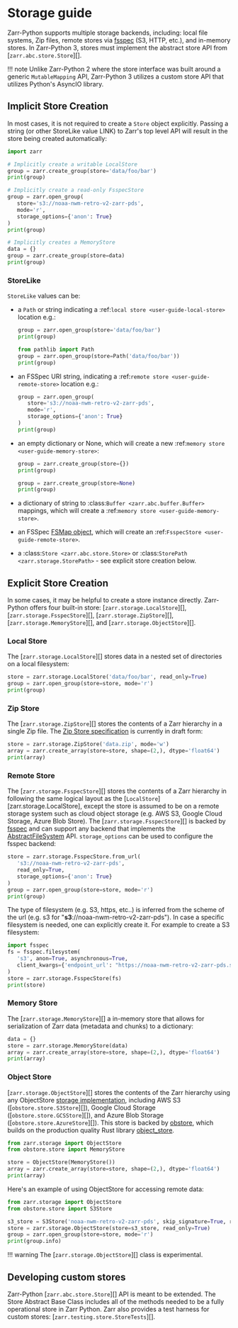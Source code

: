 # Storage guide

Zarr-Python supports multiple storage backends, including: local file systems,
Zip files, remote stores via [fsspec](https://filesystem-spec.readthedocs.io) (S3, HTTP, etc.), and in-memory stores. In
Zarr-Python 3, stores must implement the abstract store API from
[`zarr.abc.store.Store`][].

!!! note
    Unlike Zarr-Python 2 where the store interface was built around a generic `MutableMapping`
    API, Zarr-Python 3 utilizes a custom store API that utilizes Python's AsyncIO library.

## Implicit Store Creation

In most cases, it is not required to create a `Store` object explicitly. Passing a string (or other StoreLike value LINK)
to Zarr's top level API will result in the store being created automatically:

```python exec="true" session="storage" source="above" result="ansi"
import zarr

# Implicitly create a writable LocalStore
group = zarr.create_group(store='data/foo/bar')
print(group)
```

```python exec="true" session="storage" source="above" result="ansi"
# Implicitly create a read-only FsspecStore
group = zarr.open_group(
   store='s3://noaa-nwm-retro-v2-zarr-pds',
   mode='r',
   storage_options={'anon': True}
)
print(group)
```

```python exec="true" session="storage" source="above" result="ansi"
# Implicitly creates a MemoryStore
data = {}
group = zarr.create_group(store=data)
print(group)
```

### StoreLike

`StoreLike` values can be:

- a `Path` or string indicating a :ref:`local store <user-guide-local-store>` location e.g.:

   ```python exec="true" session="storage" source="above" result="ansi"
   group = zarr.open_group(store='data/foo/bar')
   print(group)
   ```

   ```python exec="true" session="storage" source="above" result="ansi"
   from pathlib import Path
   group = zarr.open_group(store=Path('data/foo/bar'))
   print(group)
   ```

- an FSSpec URI string, indicating a :ref:`remote store <user-guide-remote-store>` location e.g.:

   ```python exec="true" session="storage" source="above" result="ansi"
   group = zarr.open_group(
      store='s3://noaa-nwm-retro-v2-zarr-pds',
      mode='r',
      storage_options={'anon': True}
   )
   print(group)
   ```

- an empty dictionary or None, which will create a new :ref:`memory store <user-guide-memory-store>`:

   ```python exec="true" session="storage" source="above" result="ansi"
   group = zarr.create_group(store={})
   print(group)
   ```
   ```python exec="true" session="storage" source="above" result="ansi"
   group = zarr.create_group(store=None)
   print(group)
   ```

- a dictionary of string to :class:`Buffer <zarr.abc.buffer.Buffer>` mappings, which
  will create a :ref:`memory store <user-guide-memory-store>`.

- an FSSpec [FSMap object](https://filesystem-spec.readthedocs.io/en/latest/api.html#fsspec.FSMap),
  which will create an :ref:`FsspecStore <user-guide-remote-store>`.

- a :class:`Store <zarr.abc.store.Store>` or :class:`StorePath <zarr.storage.StorePath>` -
  see explicit store creation below.

## Explicit Store Creation

In some cases, it may be helpful to create a store instance directly. Zarr-Python offers four
built-in store: [`zarr.storage.LocalStore`][], [`zarr.storage.FsspecStore`][],
[`zarr.storage.ZipStore`][], [`zarr.storage.MemoryStore`][], and [`zarr.storage.ObjectStore`][].

### Local Store

The [`zarr.storage.LocalStore`][] stores data in a nested set of directories on a local
filesystem:

```python exec="true" session="storage" source="above" result="ansi"
store = zarr.storage.LocalStore('data/foo/bar', read_only=True)
group = zarr.open_group(store=store, mode='r')
print(group)
```

### Zip Store

The [`zarr.storage.ZipStore`][] stores the contents of a Zarr hierarchy in a single
Zip file. The [Zip Store specification](https://github.com/zarr-developers/zarr-specs/pull/311) is currently in draft form:

```python exec="true" session="storage" source="above" result="ansi"
store = zarr.storage.ZipStore('data.zip', mode='w')
array = zarr.create_array(store=store, shape=(2,), dtype='float64')
print(array)
```

### Remote Store

The [`zarr.storage.FsspecStore`][] stores the contents of a Zarr hierarchy in following the same
logical layout as the [`LocalStore`][zarr.storage.LocalStore], except the store is assumed to be on a remote storage system
such as cloud object storage (e.g. AWS S3, Google Cloud Storage, Azure Blob Store). The
[`zarr.storage.FsspecStore`][] is backed by [fsspec](https://filesystem-spec.readthedocs.io) and can support any backend
that implements the [AbstractFileSystem](https://filesystem-spec.readthedocs.io/en/stable/api.html#fsspec.spec.AbstractFileSystem)
API. `storage_options` can be used to configure the fsspec backend:

```python exec="true" session="storage" source="above" result="ansi"
store = zarr.storage.FsspecStore.from_url(
   's3://noaa-nwm-retro-v2-zarr-pds',
   read_only=True,
   storage_options={'anon': True}
)
group = zarr.open_group(store=store, mode='r')
print(group)
```

The type of filesystem (e.g. S3, https, etc..) is inferred from the scheme of the url (e.g. s3 for "**s3**://noaa-nwm-retro-v2-zarr-pds").
In case a specific filesystem is needed, one can explicitly create it. For example to create a S3 filesystem:

```python exec="true" session="storage" source="above" result="ansi"
import fsspec
fs = fsspec.filesystem(
   's3', anon=True, asynchronous=True,
   client_kwargs={'endpoint_url': "https://noaa-nwm-retro-v2-zarr-pds.s3.amazonaws.com"}
)
store = zarr.storage.FsspecStore(fs)
print(store)
```


### Memory Store

The [`zarr.storage.MemoryStore`][] a in-memory store that allows for serialization of
Zarr data (metadata and chunks) to a dictionary:

```python exec="true" session="storage" source="above" result="ansi"
data = {}
store = zarr.storage.MemoryStore(data)
array = zarr.create_array(store=store, shape=(2,), dtype='float64')
print(array)
```

### Object Store

[`zarr.storage.ObjectStore`][] stores the contents of the Zarr hierarchy using any ObjectStore
[storage implementation](https://developmentseed.org/obstore/latest/api/store/), including AWS S3 ([`obstore.store.S3Store`][]), Google Cloud Storage ([`obstore.store.GCSStore`][]), and Azure Blob Storage ([`obstore.store.AzureStore`][]). This store is backed by [obstore](https://developmentseed.org/obstore/latest/), which
builds on the production quality Rust library [object_store](https://docs.rs/object_store/latest/object_store/).

```python exec="true" session="storage" source="above" result="ansi"
from zarr.storage import ObjectStore
from obstore.store import MemoryStore

store = ObjectStore(MemoryStore())
array = zarr.create_array(store=store, shape=(2,), dtype='float64')
print(array)
```

Here's an example of using ObjectStore for accessing remote data:

```python exec="true" session="storage" source="above" result="ansi"
from zarr.storage import ObjectStore
from obstore.store import S3Store

s3_store = S3Store('noaa-nwm-retro-v2-zarr-pds', skip_signature=True, region="us-west-2")
store = zarr.storage.ObjectStore(store=s3_store, read_only=True)
group = zarr.open_group(store=store, mode='r')
print(group.info)
```

!!! warning
    The [`zarr.storage.ObjectStore`][] class is experimental.

## Developing custom stores

Zarr-Python [`zarr.abc.store.Store`][] API is meant to be extended. The Store Abstract Base
Class includes all of the methods needed to be a fully operational store in Zarr Python.
Zarr also provides a test harness for custom stores: [`zarr.testing.store.StoreTests`][].
